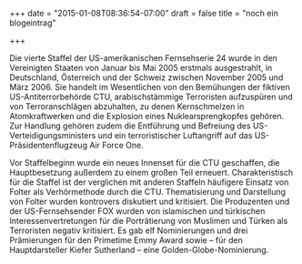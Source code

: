 +++
date = "2015-01-08T08:36:54-07:00"
draft = false
title = "noch ein blogeintrag"

+++

Die vierte Staffel der US-amerikanischen Fernsehserie 24 wurde in den Vereinigten Staaten von Januar bis Mai 2005 erstmals ausgestrahlt, in Deutschland, Österreich und der Schweiz zwischen November 2005 und März 2006. Sie handelt im Wesentlichen von den Bemühungen der fiktiven US-Antiterrorbehörde CTU, arabischstämmige Terroristen aufzuspüren und von Terroranschlägen abzuhalten, zu denen Kernschmelzen in Atomkraftwerken und die Explosion eines Nuklearsprengkopfes gehören. Zur Handlung gehören zudem die Entführung und Befreiung des US-Verteidigungsministers und ein terroristischer Luftangriff auf das US-Präsidentenflugzeug Air Force One.

Vor Staffelbeginn wurde ein neues Innenset für die CTU geschaffen, die Hauptbesetzung außerdem zu einem großen Teil erneuert. Charakteristisch für die Staffel ist der verglichen mit anderen Staffeln häufigere Einsatz von Folter als Verhörmethode durch die CTU. Thematisierung und Darstellung von Folter wurden kontrovers diskutiert und kritisiert. Die Produzenten und der US-Fernsehsender FOX wurden von islamischen und türkischen Interessenvertretungen für die Porträtierung von Muslimen und Türken als Terroristen negativ kritisiert. Es gab elf Nominierungen und drei Prämierungen für den Primetime Emmy Award sowie – für den Hauptdarsteller Kiefer Sutherland – eine Golden-Globe-Nominierung.


